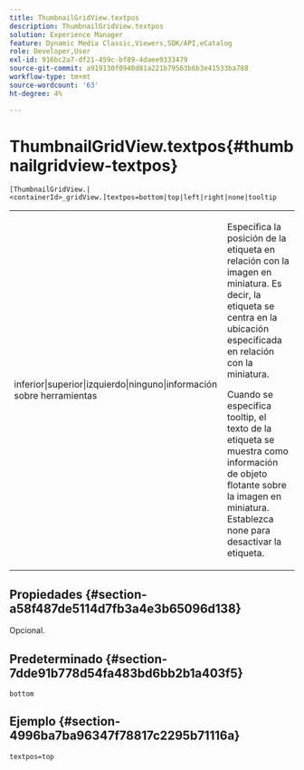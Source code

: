 ```yaml
---
title: ThumbnailGridView.textpos
description: ThumbnailGridView.textpos
solution: Experience Manager
feature: Dynamic Media Classic,Viewers,SDK/API,eCatalog
role: Developer,User
exl-id: 916bc2a7-df21-459c-bf89-4daee9333479
source-git-commit: a919130f0940d81a221b79563b6b3e41533ba788
workflow-type: tm+mt
source-wordcount: '63'
ht-degree: 4%

---
```


# ThumbnailGridView.textpos{#thumbnailgridview-textpos}

`[ThumbnailGridView.|<containerId>_gridView.]textpos=bottom|top|left|right|none|tooltip`

<table id="table_1BEBE260769B4A0C9E9F5016D2FA68A0"> 
 <tbody> 
  <tr> 
   <td> <p> <span class="codeph"> inferior|superior|izquierdo|ninguno|información sobre herramientas</span> </p> </td> 
   <td> <p> Especifica la posición de la etiqueta en relación con la imagen en miniatura. Es decir, la etiqueta se centra en la ubicación especificada en relación con la miniatura. </p> <p>Cuando se especifica <span class="codeph"> tooltip</span>, el texto de la etiqueta se muestra como información de objeto flotante sobre la imagen en miniatura. Establezca <span class="codeph"> none</span> para desactivar la etiqueta. </p> </td> 
  </tr> 
 </tbody> 
</table>

## Propiedades {#section-a58f487de5114d7fb3a4e3b65096d138}

Opcional.

## Predeterminado {#section-7dde91b778d54fa483bd6bb2b1a403f5}

`bottom`

## Ejemplo {#section-4996ba7ba96347f78817c2295b71116a}

`textpos=top`
